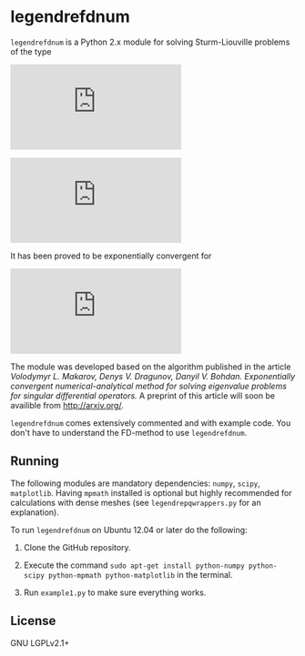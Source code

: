 legendrefdnum
=============

`legendrefdnum` is a Python 2.x module for solving Sturm-Liouville problems of the type

![-\frac{d}{d x}\left[(1-x^{2})\frac{d u(x)}{d x}\right]+q(x)u(x)=\lambda u(x),\quad x\in(-1, 1),](http://www.sciweavers.org/tex2img.php?eq=-%5Cfrac%7Bd%7D%7Bd%20x%7D%5Cleft%5B%281-x%5E%7B2%7D%29%5Cfrac%7Bd%20u%28x%29%7D%7Bd%20x%7D%5Cright%5D%2Bq%28x%29u%28x%29%3D%5Clambda%20u%28x%29%2C%5Cquad%20x%5Cin%28-1%2C%201%29%2C&bc=White&fc=Black&im=jpg&fs=12&ff=arev&edit=0)

![\lim\limits_{x\rightarrow \pm 1}(1-x^{2})\frac{d u(x)}{d x}=0.](http://www.sciweavers.org/tex2img.php?eq=%5Clim%5Climits_%7Bx%5Crightarrow%20%5Cpm%201%7D%281-x%5E%7B2%7D%29%5Cfrac%7Bd%20u%28x%29%7D%7Bd%20x%7D%3D0.&bc=White&fc=Black&im=png&fs=12&ff=arev&edit=0)


It has been proved to be exponentially convergent for

![\|q\|_{1, \rho}=\int\limits_{-1}^{1}\frac{|q(x)|}{\sqrt{1-x^{2}}}d x<\infty.](http://www.sciweavers.org/tex2img.php?eq=%20%20%20%20%5C%7Cq%5C%7C_%7B1%2C%20%5Crho%7D%3D%5Cint%5Climits_%7B-1%7D%5E%7B1%7D%5Cfrac%7B%7Cq%28x%29%7C%7D%7B%5Csqrt%7B1-x%5E%7B2%7D%7D%7Dd%20x%3C%5Cinfty.&bc=White&fc=Black&im=png&fs=12&ff=arev&edit=0)

The module was developed based on the algorithm published in the article *Volodymyr L. Makarov, Denys V. Dragunov, Danyil V. Bohdan. Exponentially convergent numerical-analytical method for solving eigenvalue problems for singular differential operators.* A preprint of this article will soon be availible from <http://arxiv.org/>.

`legendrefdnum` comes extensively commented and with example code. You don't have to understand the FD-method to use `legendrefdnum`.


Running
-------
The following modules are mandatory dependencies: `numpy`, `scipy`, `matplotlib`. Having `mpmath` installed is optional but highly recommended for calculations with dense meshes (see `legendrepqwrappers.py` for an explanation).

To run `legendrefdnum` on Ubuntu 12.04 or later do the following:

1. Clone the GitHub repository.

2. Execute the command `sudo apt-get install python-numpy python-scipy python-mpmath python-matplotlib` in the terminal.

3. Run `example1.py` to make sure everything works.

License
-------
GNU LGPLv2.1+
